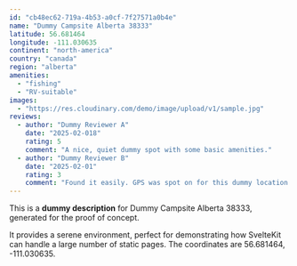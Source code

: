 ```yaml
---
id: "cb48ec62-719a-4b53-a0cf-7f27571a0b4e"
name: "Dummy Campsite Alberta 38333"
latitude: 56.681464
longitude: -111.030635
continent: "north-america"
country: "canada"
region: "alberta"
amenities:
  - "fishing"
  - "RV-suitable"
images:
  - "https://res.cloudinary.com/demo/image/upload/v1/sample.jpg"
reviews:
  - author: "Dummy Reviewer A"
    date: "2025-02-018"
    rating: 5
    comment: "A nice, quiet dummy spot with some basic amenities."
  - author: "Dummy Reviewer B"
    date: "2025-02-01"
    rating: 3
    comment: "Found it easily. GPS was spot on for this dummy location."
---
```


This is a **dummy description** for Dummy Campsite Alberta 38333, generated for the proof of concept.

It provides a serene environment, perfect for demonstrating how SvelteKit can handle a large number of static pages. The coordinates are 56.681464, -111.030635.
